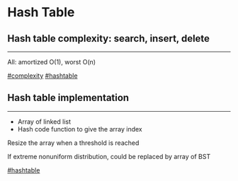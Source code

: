 # Hash Table

## Hash table complexity: search, insert, delete

----

All: amortized O(1), worst O(n)

[#complexity](complexity.md) [#hashtable](hashtable.md)

## Hash table implementation

----

- Array of linked list
- Hash code function to give the array index

Resize the array when a threshold is reached

If extreme nonuniform distribution, could be replaced by array of BST

[#hashtable](hashtable.md)